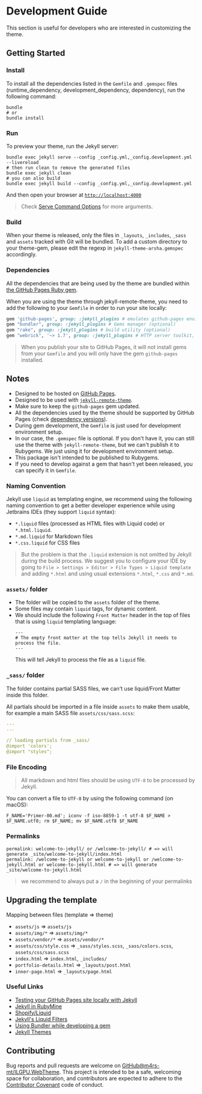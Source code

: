 # Development Guide

This section is useful for developers who are interested in customizing the theme.

## Getting Started

### Install

To install all the dependencies listed in the `Gemfile` and `.gemspec` files (runtime_dependency,
development_dependency, dependency), run the following command:

```shell
bundle
# or
bundle install
```

### Run

To preview your theme, run the Jekyll server:

```shell
bundle exec jekyll serve --config _config.yml,_config.development.yml --livereload
# then run clean to remove the generated files
bundle exec jekyll clean
# you can also build
bundle exec jekyll build --config _config.yml,_config.development.yml
```

And then open your browser at [`http://localhost:4000`](http://localhost:4000)

> Check [Serve Command Options](https://jekyllrb.com/docs/configuration/options/#serve-command-options) for more
> arguments.

### Build

When your theme is released, only the files in `_layouts`, `_includes`, `_sass` and `assets` tracked with Git will be
bundled.
To add a custom directory to your theme-gem, please edit the regexp in `jekyll-theme-arsha.gemspec` accordingly.

### Dependencies

All the dependencies that are being used by the theme are bundled
within [the GitHub Pages Ruby gem](https://pages.github.com/versions/).

When you are using the theme through jekyll-remote-theme, you need to add the following to your `Gemfile` in order to
run your site locally:

```ruby
gem 'github-pages', group: :jekyll_plugins # emulates github-pages environment locally
gem "bundler", group: :jekyll_plugins # Gems manager (optional)
gem "rake", group: :jekyll_plugins # build utility (optional)
gem "webrick", '~> 1.7', group: :jekyll_plugins # HTTP server toolkit, fix for ruby >= 3.0
```

> When you publish your site to GitHub Pages, it will not install gems from your `Gemfile` and you will only
> have the gem `github-pages` installed.

## Notes

- Designed to be hosted on [GitHub Pages](https://pages.github.com/).
- Designed to be used with [`jekyll-remote-theme`](https://github.com/benbalter/jekyll-remote-theme).
- Make sure to keep the `github-pages` gem updated.
- All the dependencies used by the theme should be supported by GitHub
  Pages (check [dependency versions](https://pages.github.com/versions/)).
- During gem development, the `Gemfile` is just used for development environment setup.
- In our case, the `.gemspec` file is optional. If you don't have it, you can still use the theme with
  `jekyll-remote-theme`, but we can't publish it to Rubygems. We just using it for development environment setup.
- This package isn't intended to be published to Rubygems.
- If you need to develop against a gem that hasn't yet been released, you can specify it in `Gemfile`.

### Naming Convention

Jekyll use `liquid` as templating engine, we recommend using the following naming convention to get a better developer
experience while using Jetbrains IDEs (they support `liquid` syntax):

- `*.liquid` files (processed as HTML files with Liquid code) or `*.html.liquid`.
- `*.md.liquid` for Markdown files
- `*.css.liquid` for CSS files

> But the problem is that the `.liquid` extension is not omitted by Jekyll during the build process. We suggest you to
> configure your IDE by going to  `File > Settings > Editor > File Types > Liquid template` and adding `*.html` and
> using usual extensions `*.html`, `*.css` and `*.md`.

### `assets/` folder

- The folder will be copied to the `assets` folder of the theme.
- Some files may contain `liquid` tags, for dynamic content.
- We should include the following `Front Matter` header in the top of files that is using `liquid` templating language:
  ```
  ---
  # The empty front matter at the top tells Jekyll it needs to process the file.
  ---
  ```
  This will tell Jekyll to process the file as a `liquid` file.

### `_sass/` folder

The folder contains partial SASS files, we can't use liquid/Front Matter inside this folder.

All partials should be imported in a file inside `assets` to make them usable, for example a main SASS
file `assets/css/sass.scss`:

```yaml
---
---

// loading partials from _sass/
@import 'colors';
@import "styles";
```

### File Encoding

> All markdown and html files should be using `UTF-8` to be processed by Jekyll.

You can convert a file to `UTF-8` by using the following command (on macOS):

```shell
F_NAME='Primer-00.md'; iconv -f iso-8859-1 -t utf-8 $F_NAME > $F_NAME.utf8; rm $F_NAME; mv $F_NAME.utf8 $F_NAME
```

### Permalinks

```shell
permalink: welcome-to-jekyll/ or /welcome-to-jekyll/ # => will generate _site/welcome-to-jekyll/index.html
permalink: /welcome-to-jekyll or welcome-to-jekyll or /welcome-to-jekyll.html or welcome-to-jekyll.html # => will generate _site/welcome-to-jekyll.html
```

> we recommend to always put a `/` in the beginning of your permalinks

## Upgrading the template

Mapping between files (template => theme)

- `assets/js` => `assets/js`
- `assets/img/*` => `assets/img/*`
- `assets/vendor/*` => `assets/vendor/*`
- `assets/css/style.css` => `_sass/styles.scss`, `_sass/colors.scss`, `assets/css/sass.scss`
- `index.html` => `index.html`, `_includes/`
- `portfolio-details.html` => `_layouts/post.html`
- `inner-page.html` => `_layouts/page.html`

### Useful Links

- [Testing your GitHub Pages site locally with Jekyll](https://docs.github.com/en/pages/setting-up-a-github-pages-site-with-jekyll/testing-your-github-pages-site-locally-with-jekyll)
- [Jekyll in RubyMine](https://mihajlonesic.gitlab.io/archive/jekyll-in-rubymine/#file-template)
- [Shopify/Liquid](https://shopify.github.io/liquid/)
- [Jekyll's Liquid Filters](https://jekyllrb.com/docs/liquid/filters/)
- [Using Bundler while developing a gem](https://bundler.io/guides/rubygems.html)
- [Jekyll Themes](https://jekyllrb.com/docs/themes/)

## Contributing

Bug reports and pull requests are welcome
on [GitHub@m4rs-mt/ILGPU.WebTheme](https://github.com/m4rs-mt/ILGPU.WebTheme).
This project is intended to be a safe, welcoming space for collaboration, and contributors are expected to adhere to
the [Contributor Covenant](http://contributor-covenant.org) code of conduct.
